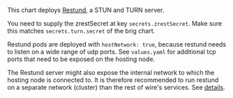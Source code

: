 This chart deploys [Restund](https://docs.wire.com/understand/restund.html), a STUN and TURN server.

You need to supply the zrestSecret at key `secrets.zrestSecret`.
Make sure this matches `secrets.turn.secret` of the brig chart.

Restund pods are deployed with `hostNetwork: true`, because restund needs to listen on a wide range of udp ports. See `values.yaml` for additional tcp ports that need to be exposed on the hosting node.

The Restund server might also expose the internal network to which the hosting
node is connected to. It is therefore recommended to run restund on a separate
network (cluster) than the rest of wire's services. See [details](https://docs.wire.com/understand/restund.html#network).
